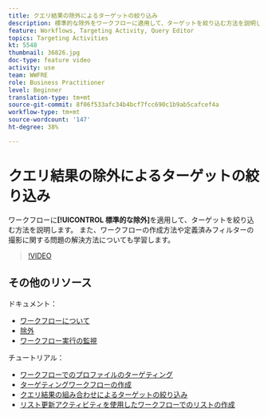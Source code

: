```yaml
---
title: クエリ結果の除外によるターゲットの絞り込み
description: 標準的な除外をワークフローに適用して、ターゲットを絞り込む方法を説明します。 また、ワークフローの作成方法や定義済みフィルターの撮影に関する問題の解決方法についても学習します。
feature: Workflows, Targeting Activity, Query Editor
topics: Targeting Activities
kt: 5548
thumbnail: 36826.jpg
doc-type: feature video
activity: use
team: WWFRE
role: Business Practitioner
level: Beginner
translation-type: tm+mt
source-git-commit: 8f06f533afc34b4bcf7fcc690c1b9ab5cafcef4a
workflow-type: tm+mt
source-wordcount: '147'
ht-degree: 38%

---
```



# クエリ結果の除外によるターゲットの絞り込み

ワークフローに&#x200B;**[!UICONTROL 標準的な除外]**&#x200B;を適用して、ターゲットを絞り込む方法を説明します。 また、ワークフローの作成方法や定義済みフィルターの撮影に関する問題の解決方法についても学習します。

>[!VIDEO](https://video.tv.adobe.com/v/36826?quality=12)

## その他のリソース

ドキュメント：

* [ワークフローについて](https://docs.adobe.com/content/help/ja-JP/campaign-classic/using/automating-with-workflows/introduction/about-workflows.translate.html)
* [除外](https://docs.adobe.com/content/help/en/campaign-classic/using/automating-with-workflows/targeting-activities/exclusion.html)
* [ワークフロー実行の監視](https://docs.adobe.com/content/help/en/campaign-classic/using/automating-with-workflows/monitoring-workflows/monitoring-workflow-execution.html)

チュートリアル：

* [ワークフローでのプロファイルのターゲティング](/help/getting-started/targeting-profiles-in-a-workflow.md)
* [ターゲティングワークフローの作成](/help/automating-with-workflows/creating-a-targeting-workflow.md)
* [クエリ結果の組み合わせによるターゲットの絞り込み](/help/automating-with-workflows/refining-targets-by-combining-query-results.md)
* [リスト更新アクティビティを使用したワークフローでのリストの作成](/help/automating-with-workflows/using-the-update-list-activity.md)
